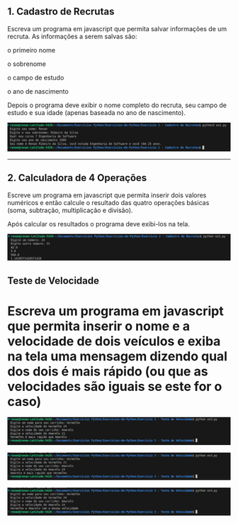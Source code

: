 ## 1. Cadastro de Recrutas

Escreva um programa em javascript que permita salvar informações de um recruta. As informações a serem salvas são:

o primeiro nome

o sobrenome

o campo de estudo

o ano de nascimento

Depois o programa deve exibir o nome completo do recruta, seu campo de estudo e sua idade (apenas baseada no ano de nascimento).

![alt text](<Screenshot from 2024-11-27 00-27-21.png>)

---

## 2. Calculadora de 4 Operações

Escreve um programa em javascript que permita inserir dois valores numéricos e então calcule o resultado das quatro operações básicas (soma, subtração, multiplicação e divisão).

Após calcular os resultados o programa deve exibi-los na tela.

![alt text](<Screenshot from 2024-11-27 01-56-34.png>)


## Teste de Velocidade

# Escreva um programa em javascript que permita inserir o nome e a velocidade de dois veículos e exiba na tela uma mensagem dizendo qual dos dois é mais rápido (ou que as velocidades são iguais se este for o caso)


![alt text](<Screenshot from 2024-12-01 21-36-28.png>)

![alt text](<Screenshot from 2024-12-01 21-37-52.png>)

![alt text](<Screenshot from 2024-12-01 21-38-34.png>)